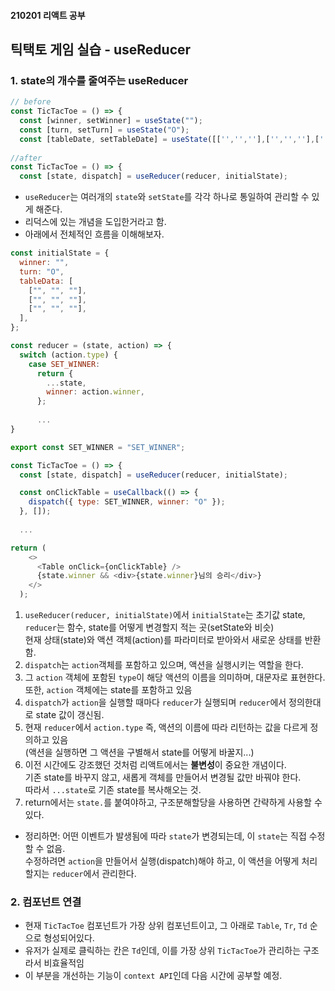 #### 210201 리액트 공부
## 틱택토 게임 실습 - useReducer
### 1. state의 개수를 줄여주는 useReducer

```javascript
// before
const TicTacToe = () => {
  const [winner, setWinner] = useState("");
  const [turn, setTurn] = useState("O");
  const [tableDate, setTableDate] = useState([['','',''],['','',''],['','','']])
  
//after
const TicTacToe = () => {
  const [state, dispatch] = useReducer(reducer, initialState);
```
- `useReducer`는 여러개의 `state`와 `setState`를 각각 하나로 통일하여 관리할 수 있게 해준다.
- 리덕스에 있는 개념을 도입한거라고 함.
- 아래에서 전체적인 흐름을 이해해보자.
```javascript
const initialState = {
  winner: "",
  turn: "O",
  tableData: [
    ["", "", ""],
    ["", "", ""],
    ["", "", ""],
  ],
};

const reducer = (state, action) => { 
  switch (action.type) {
    case SET_WINNER:
      return {
        ...state,
        winner: action.winner,
      };
      
      ...
}

export const SET_WINNER = "SET_WINNER";

const TicTacToe = () => {
  const [state, dispatch] = useReducer(reducer, initialState);

  const onClickTable = useCallback(() => {
    dispatch({ type: SET_WINNER, winner: "O" });
  }, []);
  
  ...

return (
    <>
      <Table onClick={onClickTable} />
      {state.winner && <div>{state.winner}님의 승리</div>}
    </>
  );
```
1. `useReducer(reducer, initialState)`에서 `initialState`는 초기값 state,   
  `reducer`는 함수, state를 어떻게 변경할지 적는 곳(setState와 비슷)  
  현재 상태(state)와 액션 객체(action)를 파라미터로 받아와서 새로운 상태를 반환함.
2. `dispatch`는 `action`객체를 포함하고 있으며, 액션을 실행시키는 역할을 한다.
3. 그 `action` 객체에 포함된 `type`이 해당 액션의 이름을 의미하며, 대문자로 표현한다.   
  또한, `action` 객체에는 state를 포함하고 있음
4. `dispatch`가 `action`을 실행할 때마다 `reducer`가 실행되며 `reducer`에서 정의한대로 state 값이 갱신됨.
5. 현재 `reducer`에서 `action.type` 즉, 액션의 이름에 따라 리턴하는 값을 다르게 정의하고 있음   
  (액션을 실행하면 그 액션을 구별해서 state를 어떻게 바꿀지...)
6. 이전 시간에도 강조했던 것처럼 리액트에서는 **불변성**이 중요한 개념이다.   
  기존 state를 바꾸지 않고, 새롭게 객체를 만들어서 변경될 값만 바꿔야 한다.   
  따라서 `...state`로 기존 state를 복사해오는 것.
7. return에서는 `state.`를 붙여야하고, 구조분해할당을 사용하면 간략하게 사용할 수 있다.
- 정리하면: 어떤 이벤트가 발생됨에 따라 `state`가 변경되는데, 이 `state`는 직접 수정할 수 없음.  
  수정하려면 `action`을 만들어서 실행(dispatch)해야 하고, 이 액션을 어떻게 처리할지는 `reducer`에서 관리한다.
### 2. 컴포넌트 연결
- 현재 `TicTacToe` 컴포넌트가 가장 상위 컴포넌트이고, 그 아래로 `Table`, `Tr`, `Td` 순으로 형성되어있다.
- 유저가 실제로 클릭하는 칸은 `Td`인데, 이를 가장 상위 `TicTacToe`가 관리하는 구조라서 비효율적임
- 이 부분을 개선하는 기능이 `context API`인데 다음 시간에 공부할 예정.
